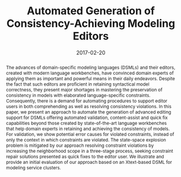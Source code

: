 ---
abstract: The advances of domain-specific modeling languages (DSMLs) and their editors,
  created with modern language workbenches, have convinced domain experts of applying
  them as important and powerful means in their daily endeavors. Despite the fact
  that such editors are proficient in retaining syntactical model correctness, they
  present major shortages in mastering the preservation of consistency in models with
  elaborated language-specific constraints. Consequently, there is a demand for automating
  procedures to support editor users in both comprehending as well as resolving consistency
  violations. In this paper, we present an approach to automate the generation of
  advanced editing support for DSMLs offering automated validation, content-assist
  and quick fix capabilities beyond those created by state-of-the-art language workbenches
  that help domain experts in retaining and achieving the consistency of models. For
  validation, we show potential error causes for violated constraints, instead of
  only the context in which constraints are violated. The state-space explosion problem
  is mitigated by our approach resolving constraint violations by increasing the neighborhood
  scope in a three-stage process, seeking constraint repair solutions presented as
  quick fixes to the editor user. We illustrate and provide an initial evaluation
  of our approach based on an Xtext-based DSML for modeling service clusters.
authors:
- Patrick Neubauer
- Robert Bill
- Manuel Wimmer
- Tanja Mayerhofer
date: '2017-02-20'
featured: false
links:
- name: Publik
  url: https://publik.tuwien.ac.at/showentry.php?ID=253172&lang=2
publication: 'Vortrag: 24th IEEE International Conference on Software Analysis, Evolution,
  and Reengineering (SANER), Klagenfurt, Österreich; 20.02.2017 - 24.02.2017; in:
  "Proceedings of the 24th IEEE International Conference on Software Analysis, Evolution,
  and Reengineering (SANER)", Proceedings of the 24th IEEE International Conference
  on Software Analysis, Evolution, and Reengineering (SANER), (2017), S. 1 - 12'
publication_types:
- '1'
publishDate: '2017-02-20'
title: Automated Generation of Consistency-Achieving Modeling Editors
url_pdf: https://doi.org/10.1109/SANER.2017.7884615
---